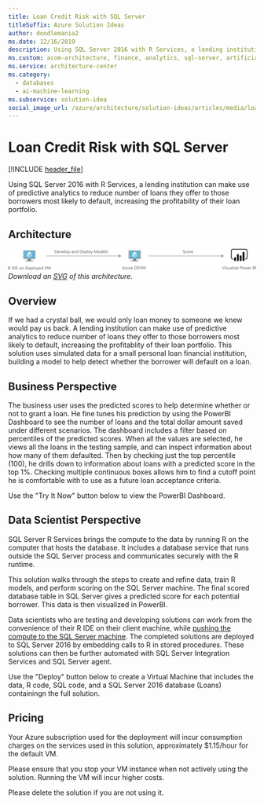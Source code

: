 ```yaml
---
title: Loan Credit Risk with SQL Server
titleSuffix: Azure Solution Ideas
author: doodlemania2
ms.date: 12/16/2019
description: Using SQL Server 2016 with R Services, a lending institution can make use of predictive analytics to reduce number of loans they offer to those borrowers most likely to default, increasing the profitability of their loan portfolio.
ms.custom: acom-architecture, finance, analytics, sql-server, artificial intelligence, solution architectures, Azure, ai gallery, 'https://azure.microsoft.com/solutions/architecture/loan-credit-risk-with-sql-server/'
ms.service: architecture-center
ms.category:
  - databases
  - ai-machine-learning
ms.subservice: solution-idea
social_image_url: /azure/architecture/solution-ideas/articles/media/loan-credit-risk-with-sql-server.png
---
```


# Loan Credit Risk with SQL Server

[!INCLUDE [header_file](../../../includes/sol-idea-header.md)]

Using SQL Server 2016 with R Services, a lending institution can make use of predictive analytics to reduce number of loans they offer to those borrowers most likely to default, increasing the profitability of their loan portfolio.

## Architecture

![Architecture Diagram](../media/loan-credit-risk-with-sql-server.png)
*Download an [SVG](../media/loan-credit-risk-with-sql-server.svg) of this architecture.*

## Overview

If we had a crystal ball, we would only loan money to someone we knew would pay us back. A lending institution can make use of predictive analytics to reduce number of loans they offer to those borrowers most likely to default, increasing the profitablity of their loan portfolio. This solution uses simulated data for a small personal loan financial institution, building a model to help detect whether the borrower will default on a loan.

## Business Perspective

The business user uses the predicted scores to help determine whether or not to grant a loan. He fine tunes his prediction by using the PowerBI Dashboard to see the number of loans and the total dollar amount saved under different scenarios. The dashboard includes a filter based on percentiles of the predicted scores. When all the values are selected, he views all the loans in the testing sample, and can inspect information about how many of them defaulted. Then by checking just the top percentile (100), he drills down to information about loans with a predicted score in the top 1%. Checking multiple continuous boxes allows him to find a cutoff point he is comfortable with to use as a future loan acceptance criteria.

Use the "Try It Now" button below to view the PowerBI Dashboard.

## Data Scientist Perspective

SQL Server R Services brings the compute to the data by running R on the computer that hosts the database. It includes a database service that runs outside the SQL Server process and communicates securely with the R runtime.

This solution walks through the steps to create and refine data, train R models, and perform scoring on the SQL Server machine. The final scored database table in SQL Server gives a predicted score for each potential borrower. This data is then visualized in PowerBI.

Data scientists who are testing and developing solutions can work from the convenience of their R IDE on their client machine, while [pushing the compute to the SQL Server machine](https://docs.microsoft.com/sql/advanced-analytics/r/getting-started-with-sql-server-r-services). The completed solutions are deployed to SQL Server 2016 by embedding calls to R in stored procedures. These solutions can then be further automated with SQL Server Integration Services and SQL Server agent.

Use the "Deploy" button below to create a Virtual Machine that includes the data, R code, SQL code, and a SQL Server 2016 database (Loans) containingn the full solution.

## Pricing

Your Azure subscription used for the deployment will incur consumption charges on the services used in this solution, approximately $1.15/hour for the default VM.

Please ensure that you stop your VM instance when not actively using the solution. Running the VM will incur higher costs.

Please delete the solution if you are not using it.
